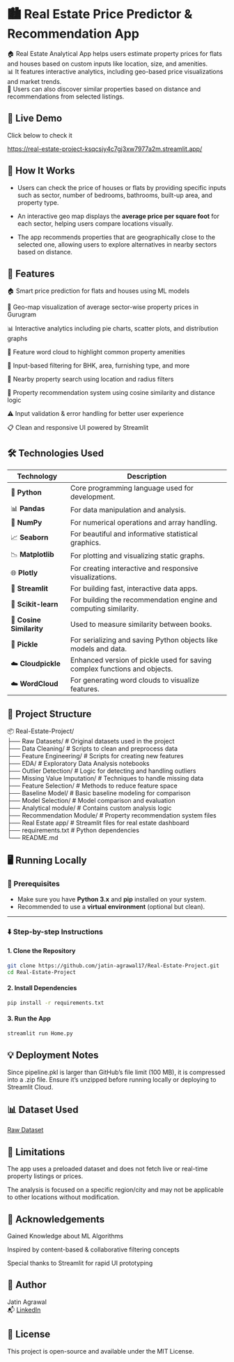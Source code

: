 
# 🏙️ Real Estate Price Predictor & Recommendation App

🏠 Real Estate Analytical App helps users estimate property prices for flats and houses based on custom inputs like location, size, and amenities.   
📊 It features interactive analytics, including geo-based price visualizations and market trends.  
🧭 Users can also discover similar properties based on distance and recommendations from selected listings.

## 🚀 Live Demo

Click below to check it

https://real-estate-project-ksqcsjy4c7gj3xw7977a2m.streamlit.app/

## 🧠 How It Works

- Users can check the price of houses or flats by providing specific inputs such as sector, number of bedrooms, bathrooms, built-up area, and property type.

- An interactive geo map displays the **average price per square foot** for each sector, helping users compare locations visually.

- The app recommends properties that are geographically close to the selected one, allowing users to explore alternatives in nearby sectors based on distance.
## 🎯 Features

🏠 Smart price prediction for flats and houses using ML models

📍 Geo-map visualization of average sector-wise property prices in Gurugram

📊 Interactive analytics including pie charts, scatter plots, and distribution graphs

💬 Feature word cloud to highlight common property amenities

🔎 Input-based filtering for BHK, area, furnishing type, and more

📌 Nearby property search using location and radius filters

🏢 Property recommendation system using cosine similarity and distance logic

⚠️ Input validation & error handling for better user experience

📋 Clean and responsive UI powered by Streamlit
## 🛠️ Technologies Used

| Technology       | Description |
|------------------|-------------|
| 🐍 **Python**     | Core programming language used for development. |
| 📊 **Pandas**     | For data manipulation and analysis. |
| 🔢 **NumPy**      | For numerical operations and array handling. |
| 📈 **Seaborn**    | For beautiful and informative statistical graphics. |
| 📉 **Matplotlib** | For plotting and visualizing static graphs. |
| 🌐 **Plotly**     | For creating interactive and responsive visualizations. |
| 🧵 **Streamlit**  | For building fast, interactive data apps. |
| 🧪 **Scikit-learn** | For building the recommendation engine and computing similarity. |
| 🧠 **Cosine Similarity** | Used to measure similarity between books. |
| 🧊 **Pickle**     | For serializing and saving Python objects like models and data. |
| ☁️ **Cloudpickle** | Enhanced version of pickle used for saving complex functions and objects. |
| ☁️ **WordCloud**  | For generating word clouds to visualize features. |


## 📂 Project Structure


📦 Real-Estate-Project/  
├── Raw Datasets/ # Original datasets used in the project    
├── Data Cleaning/ # Scripts to clean and preprocess data   
├── Feature Engineering/ # Scripts for creating new features      
├── EDA/ # Exploratory Data Analysis notebooks  
├── Outlier Detection/ # Logic for detecting and handling outliers    
├── Missing Value Imputation/ # Techniques to handle missing data   
├── Feature Selection/ # Methods to reduce feature space    
├── Baseline Model/ # Basic baseline modeling for comparison    
├── Model Selection/ # Model comparison and evaluation    
├── Analytical module/ # Contains custom analysis logic    
├── Recommendation Module/ # Property recommendation system files  
├── Real Estate app/ # Streamlit files for real estate dashboard  
├──  requirements.txt # Python dependencies   
└──  README.md 
## 🖥️ Running Locally

### 🔧 Prerequisites
- Make sure you have **Python 3.x** and **pip** installed on your system.
- Recommended to use a **virtual environment** (optional but clean).

---

### ⬇️ Step-by-step Instructions

#### 1. Clone the Repository

```bash
git clone https://github.com/jatin-agrawal17/Real-Estate-Project.git  
cd Real-Estate-Project
```
#### 2. Install Dependencies
```bash
pip install -r requirements.txt
```

#### 3. Run the App
```bash
streamlit run Home.py 
```


## 💡 Deployment Notes

Since pipeline.pkl is larger than GitHub’s file limit (100 MB), it is compressed into a .zip file. Ensure it’s unzipped before running locally or deploying to Streamlit Cloud.


## 📊 Dataset Used

[Raw Dataset](https://github.com/jatin-agrawal17/Real-Estate-Project/tree/main/Raw%20Datasets)
## 📌 Limitations

The app uses a preloaded dataset and does not fetch live or real-time property listings or prices.

The analysis is focused on a specific region/city and may not be applicable to other locations without modification.
## 🙌 Acknowledgements
Gained Knowledge about ML Algorithms

Inspired by content-based & collaborative filtering concepts

Special thanks to Streamlit for rapid UI prototyping


## 👤 Author

Jatin Agrawal  
📬 [LinkedIn](https://www.linkedin.com/in/jatin-agrawal-b80092367/)

## 📎 License

This project is open-source and available under the MIT License.


